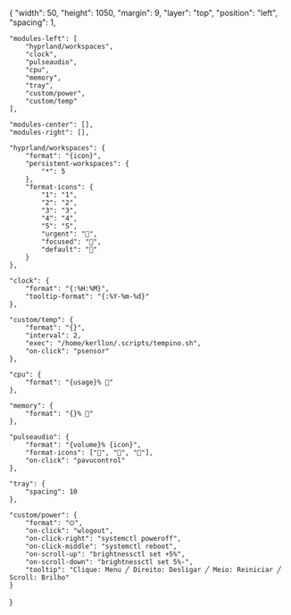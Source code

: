 {
    "width": 50,
    "height": 1050,
    "margin": 9,
    "layer": "top",
    "position": "left",
    "spacing": 1,

    "modules-left": [
        "hyprland/workspaces",
        "clock",
        "pulseaudio",
        "cpu",
        "memory",
        "tray",
        "custom/power",
        "custom/temp"
    ],

    "modules-center": [],
    "modules-right": [],

    "hyprland/workspaces": {
        "format": "{icon}",
        "persistent-workspaces": {
            "*": 5
        },
        "format-icons": {
            "1": "1",
            "2": "2",
            "3": "3",
            "4": "4",
            "5": "5",
            "urgent": "",
            "focused": "",
            "default": ""
        }
    },

    "clock": {
        "format": "{:%H:%M}",
        "tooltip-format": "{:%Y-%m-%d}"
    },

    "custom/temp": {
        "format": "{}",
        "interval": 2,
        "exec": "/home/kerllon/.scripts/tempino.sh",
        "on-click": "psensor"
    },

    "cpu": {
        "format": "{usage}% "
    },

    "memory": {
        "format": "{}% "
    },

    "pulseaudio": {
        "format": "{volume}% {icon}",
        "format-icons": ["", "", ""],
        "on-click": "pavucontrol"
    },

    "tray": {
        "spacing": 10
    },

    "custom/power": {
        "format": "⏻",
        "on-click": "wlogout",
        "on-click-right": "systemctl poweroff",
        "on-click-middle": "systemctl reboot",
        "on-scroll-up": "brightnessctl set +5%",
        "on-scroll-down": "brightnessctl set 5%-",
        "tooltip": "Clique: Menu ╱ Direito: Desligar ╱ Meio: Reiniciar ╱ Scroll: Brilho"
    }
}
